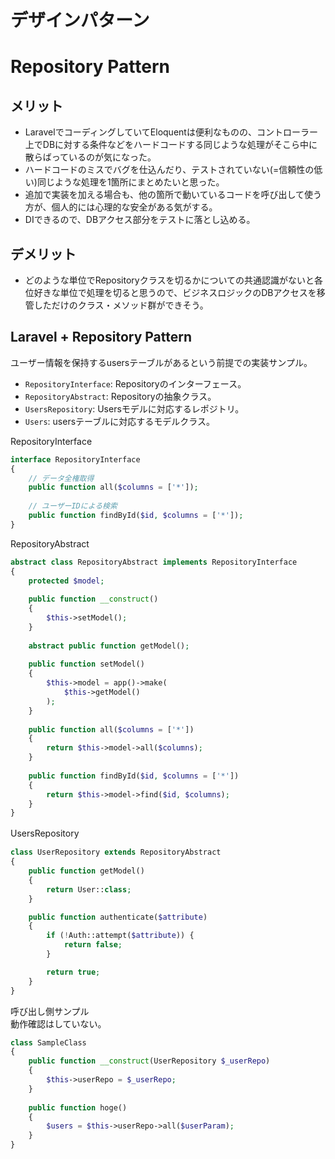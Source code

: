 # デザインパターン

# Repository Pattern
## メリット
* LaravelでコーディングしていてEloquentは便利なものの、コントローラー上でDBに対する条件などをハードコードする同じような処理がそこら中に散らばっているのが気になった。
* ハードコードのミスでバグを仕込んだり、テストされていない(=信頼性の低い)同じような処理を1箇所にまとめたいと思った。
* 追加で実装を加える場合も、他の箇所で動いているコードを呼び出して使う方が、個人的には心理的な安全がある気がする。
* DIできるので、DBアクセス部分をテストに落とし込める。
## デメリット
* どのような単位でRepositoryクラスを切るかについての共通認識がないと各位好きな単位で処理を切ると思うので、ビジネスロジックのDBアクセスを移管しただけのクラス・メソッド群ができそう。
## Laravel + Repository Pattern
ユーザー情報を保持するusersテーブルがあるという前提での実装サンプル。

* `RepositoryInterface`: Repositoryのインターフェース。
* `RepositoryAbstract`: Repositoryの抽象クラス。
* `UsersRepository`: Usersモデルに対応するレポジトリ。
* `Users`: usersテーブルに対応するモデルクラス。

RepositoryInterface  
```php
interface RepositoryInterface
{
    // データ全権取得
    public function all($columns = ['*']);
    
    // ユーザーIDによる検索
    public function findById($id, $columns = ['*']);
}
```

RepositoryAbstract  
```php
abstract class RepositoryAbstract implements RepositoryInterface
{
    protected $model;
    
    public function __construct() 
    {
        $this->setModel();
    }
    
    abstract public function getModel();
    
    public function setModel() 
    {
        $this->model = app()->make(
            $this->getModel()
        );
    }
    
    public function all($columns = ['*'])
    {
        return $this->model->all($columns);
    }
    
    public function findById($id, $columns = ['*'])
    {
        return $this->model->find($id, $columns);
    }
}
```

UsersRepository　　
```php
class UserRepository extends RepositoryAbstract
{
    public function getModel()
    {
        return User::class;
    }

    public function authenticate($attribute)
    {
        if (!Auth::attempt($attribute)) {
            return false;
        }

        return true;
    }
}
```

呼び出し側サンプル  
動作確認はしていない。
```php
class SampleClass 
{
    public function __construct(UserRepository $_userRepo)
    {
        $this->userRepo = $_userRepo;
    }
    
    public function hoge()
    {
        $users = $this->userRepo->all($userParam);
    }
}
```